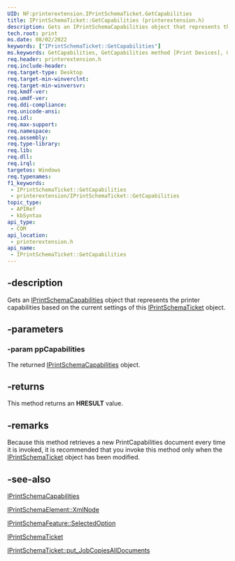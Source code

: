 ```yaml
---
UID: NF:printerextension.IPrintSchemaTicket.GetCapabilities
title: IPrintSchemaTicket::GetCapabilities (printerextension.h)
description: Gets an IPrintSchemaCapabilities object that represents the printer capabilities based on the current settings of this IPrintSchemaTicket object.
tech.root: print
ms.date: 08/02/2022
keywords: ["IPrintSchemaTicket::GetCapabilities"]
ms.keywords: GetCapabilities, GetCapabilities method [Print Devices], GetCapabilities method [Print Devices],IPrintSchemaTicket interface, IPrintSchemaTicket, IPrintSchemaTicket interface [Print Devices],GetCapabilities method, IPrintSchemaTicket.GetCapabilities, IPrintSchemaTicket::GetCapabilities, print.iprintschematicket_getcapabilities, printerextension/IPrintSchemaTicket::GetCapabilities
req.header: printerextension.h
req.include-header: 
req.target-type: Desktop
req.target-min-winverclnt: 
req.target-min-winversvr: 
req.kmdf-ver: 
req.umdf-ver: 
req.ddi-compliance: 
req.unicode-ansi: 
req.idl: 
req.max-support: 
req.namespace: 
req.assembly: 
req.type-library: 
req.lib: 
req.dll: 
req.irql: 
targetos: Windows
req.typenames: 
f1_keywords:
 - IPrintSchemaTicket::GetCapabilities
 - printerextension/IPrintSchemaTicket::GetCapabilities
topic_type:
 - APIRef
 - kbSyntax
api_type:
 - COM
api_location:
 - printerextension.h
api_name:
 - IPrintSchemaTicket::GetCapabilities
---
```


## -description

Gets an [IPrintSchemaCapabilities](./nn-printerextension-iprintschemacapabilities.md) object that represents the printer capabilities based on the current settings of this [IPrintSchemaTicket](./nn-printerextension-iprintschematicket.md) object.

## -parameters

### -param ppCapabilities

The returned [IPrintSchemaCapabilities](./nn-printerextension-iprintschemacapabilities.md) object.

## -returns

This method returns an **HRESULT** value.

## -remarks

Because this method retrieves a new PrintCapabilities document every time it is invoked, it is recommended that you invoke this method only when the [IPrintSchemaTicket](./nn-printerextension-iprintschematicket.md) object has been modified.

## -see-also

[IPrintSchemaCapabilities](./nn-printerextension-iprintschemacapabilities.md)

[IPrintSchemaElement::XmlNode](./nf-printerextension-iprintschemaelement-get_xmlnode.md)

[IPrintSchemaFeature::SelectedOption](./nf-printerextension-iprintschemafeature-get_selectedoption.md)

[IPrintSchemaTicket](./nn-printerextension-iprintschematicket.md)

[IPrintSchemaTicket::put_JobCopiesAllDocuments](/windows/win32/api/rrascfg/nf-rrascfg-ieapproviderconfig-initialize)